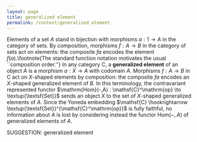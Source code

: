```yaml
---
layout: page
title: generalized element
permalink: /context/generalized_element
---
```

Elements of a set $A$ stand in bijection with morphisms $a : 1 \to A$ in the category of sets. By composition, morphisms $f : A \to B$ in the category of sets act on elements: the composite $fa$ encodes the element $f(a)$.\footnote{The standard function notation motivates the usual ``composition order.''} In any category $\mathsf{C}$, a **generalized element** of an object $A$ is a morphism $a : X \to A$ with codomain $A$. Morphisms $f : A \to B$ in $\mathsf{C}$ act on $X$-shaped elements by composition: the composite $fa$ encodes an $X$-shaped generalized element of $B$. In this terminology, the contravariant represented functor $\mathrm{Hom}(-,A) : \mathsf{C}^\mathrm{op} \to \textup{\textsf{Set}}$ sends an object $X$ to the set of $X$-shaped generalized elements of $A$. Since the Yoneda embedding $\mathsf{C} \hookrightarrow \textup{\textsf{Set}}^{\mathsf{C}^\mathrm{op}}$ is fully faithful, no information about $A$ is lost by considering instead the functor $\mathrm{Hom}(-,A)$ of generalized elements of $A$.

SUGGESTION: generalized element